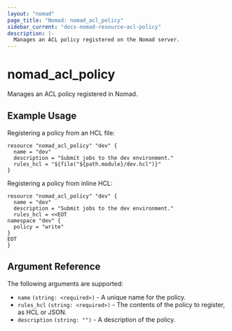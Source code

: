 ```yaml
---
layout: "nomad"
page_title: "Nomad: nomad_acl_policy"
sidebar_current: "docs-nomad-resource-acl-policy"
description: |-
  Manages an ACL policy registered on the Nomad server.
---
```


# nomad_acl_policy

Manages an ACL policy registered in Nomad.

## Example Usage

Registering a policy from an HCL file:

```hcl
resource "nomad_acl_policy" "dev" {
  name = "dev"
  description = "Submit jobs to the dev environment."
  rules_hcl = "${file("${path.module}/dev.hcl")}"
}
```

Registering a policy from inline HCL:

```hcl
resource "nomad_acl_policy" "dev" {
  name = "dev"
  description = "Submit jobs to the dev environment."
  rules_hcl = <<EOT
namespace "dev" {
  policy = "write"
}
EOT
}
```

## Argument Reference

The following arguments are supported:

- `name` `(string: <required>)` - A unique name for the policy.
- `rules_hcl` `(string: <required>)` - The contents of the policy to register,
   as HCL or JSON.
- `description` `(string: "")` - A description of the policy.
